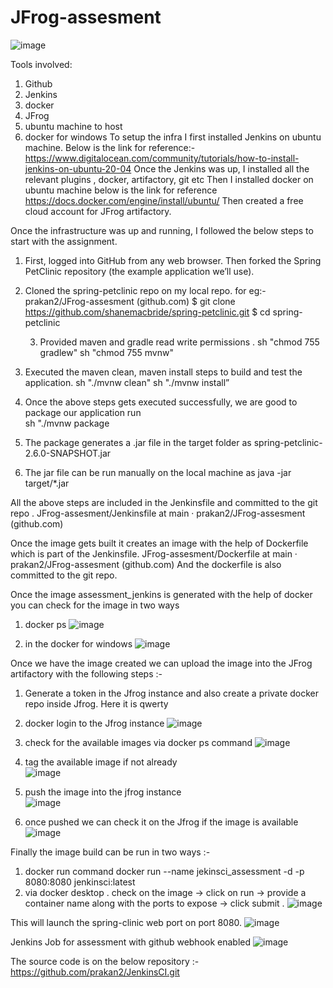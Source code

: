 # JFrog-assesment

 ![image](https://user-images.githubusercontent.com/39775218/164751465-4a823ee8-4e09-40d4-987c-ad72beee89a2.png)

Tools involved:
1) Github 
2) Jenkins
3) docker
4) JFrog
5) ubuntu machine to host 
6) docker for windows
To setup the infra I first installed Jenkins on ubuntu machine. Below is the link for reference:-
https://www.digitalocean.com/community/tutorials/how-to-install-jenkins-on-ubuntu-20-04 
Once the Jenkins was up, I installed all the relevant plugins , docker, artifactory, git etc
Then I installed docker on ubuntu machine below is the link for reference
https://docs.docker.com/engine/install/ubuntu/ 
Then created a free cloud account for JFrog artifactory.

Once the infrastructure was up and running, I followed the below steps to start with the assignment.
1. First, logged into GitHub from any web browser. Then forked the Spring PetClinic repository (the example application we’ll use). 
2. Cloned the spring-petclinic repo on my local repo. for eg:- prakan2/JFrog-assesment (github.com)
$ git clone https://github.com/shanemacbride/spring-petclinic.git 
$ cd spring-petclinic

   3. Provided maven and gradle read write permissions .
                           sh "chmod 755 gradlew"
                                sh "chmod 755 mvnw"
4.  Executed the maven clean, maven install steps to build and test the application.
                              sh "./mvnw clean"
                              sh "./mvnw install”
5. Once the above steps gets executed successfully, we are good to package our application run       
                             sh "./mvnw package

6. The package generates a .jar file in the target folder as spring-petclinic-2.6.0-SNAPSHOT.jar

7. The jar file can be run manually on the local machine as 
                                  java -jar target/*.jar

All the above steps are included in the Jenkinsfile and committed to the git repo .
    JFrog-assesment/Jenkinsfile at main · prakan2/JFrog-assesment (github.com)

Once the image gets built it creates an image with the help of Dockerfile which is part of the Jenkinsfile. JFrog-assesment/Dockerfile at main · prakan2/JFrog-assesment (github.com)
And the dockerfile is also committed to the git repo.

Once the image assessment_jenkins is generated with the help of docker you can check for the image in two ways 
1) docker ps 
           ![image](https://user-images.githubusercontent.com/39775218/164751640-2f50f2e2-20a7-4d70-9f49-9a7a5506d5d1.png)

                  
2) in the docker for windows
            ![image](https://user-images.githubusercontent.com/39775218/164751688-7813a203-cf72-4307-89f7-5eb17182c217.png)

	

Once we have the image created we can upload the image into the JFrog artifactory with the following steps :-

1) Generate a token in the Jfrog instance and also create a private docker repo inside Jfrog. Here it is qwerty
2) docker login to the Jfrog instance 
             ![image](https://user-images.githubusercontent.com/39775218/164751789-8d3db3b2-b676-403e-a119-3f27dd75b4d5.png)

3) check for the available images via docker ps command
             ![image](https://user-images.githubusercontent.com/39775218/164751826-4ed0fce1-94e6-4327-aaba-a03619df3a59.png)

4) tag the available image if not already  
             ![image](https://user-images.githubusercontent.com/39775218/164751942-9174f087-e308-408d-b35b-15578a510117.png)

5) push the image into the jfrog instance  
             ![image](https://user-images.githubusercontent.com/39775218/164752003-2e368f95-4208-4323-89b4-57aa2350ae14.png)

6) once pushed we can check it on the Jfrog if the image is available  
             ![image](https://user-images.githubusercontent.com/39775218/164752056-c9f58d6b-5714-4beb-8367-f3dd8e853c5c.png)

Finally the image build can be run in two ways :-

1) docker run command 
          docker run --name jekinsci_assessment -d  -p 8080:8080 jenkinsci:latest
2) via docker desktop .
       check on the image -> click on run -> provide a container name along with the ports to expose -> click submit .
             ![image](https://user-images.githubusercontent.com/39775218/164752155-e7c2ed12-8440-4ad5-a08d-c469c1aecc1a.png)

This will launch the spring-clinic web port on port 8080.
             ![image](https://user-images.githubusercontent.com/39775218/164752237-7727c28d-3e99-4fe2-8671-2045c1852618.png)

 
Jenkins Job for assessment with github webhook enabled 
             ![image](https://user-images.githubusercontent.com/39775218/164752295-cd1ad453-1d42-4093-b78a-8194db31a4ca.png)



The source code is on the below repository :-
https://github.com/prakan2/JenkinsCI.git  
